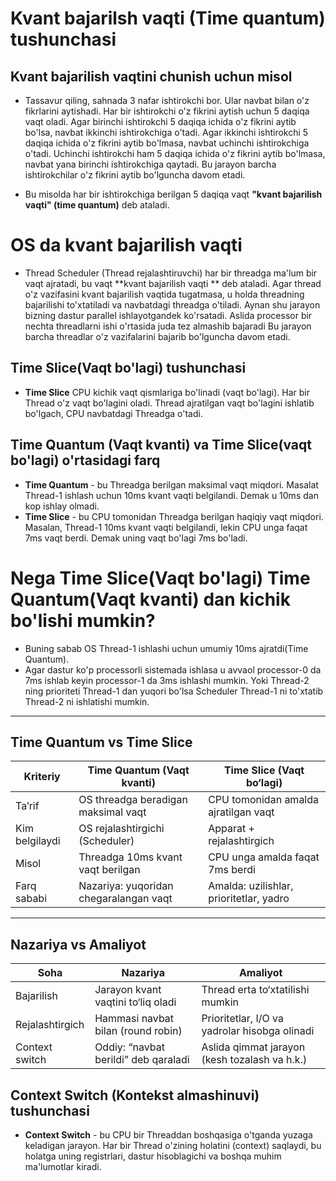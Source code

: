 # Kvant bajarilsh vaqti (Time quantum) tushunchasi

## Kvant bajarilish vaqtini chunish uchun misol

- Tassavur qiling, sahnada 3 nafar ishtirokchi bor. Ular navbat bilan o'z fikrlarini aytishadi.
  Har bir ishtirokchi o'z fikrini aytish uchun 5 daqiqa vaqt oladi.
  Agar birinchi ishtirokchi 5 daqiqa ichida o'z fikrini aytib bo'lsa, navbat ikkinchi ishtirokchiga o'tadi.
  Agar ikkinchi ishtirokchi 5 daqiqa ichida o'z fikrini aytib bo'lmasa, navbat uchinchi ishtirokchiga o'tadi.
  Uchinchi ishtirokchi ham 5 daqiqa ichida o'z fikrini aytib bo'lmasa, navbat yana birinchi ishtirokchiga qaytadi.
  Bu jarayon barcha ishtirokchilar o'z fikrini aytib bo'lguncha davom etadi.

- Bu misolda har bir ishtirokchiga berilgan 5 daqiqa vaqt **"kvant bajarilish vaqti" (time quantum)** deb ataladi.

# OS da kvant bajarilish vaqti

- Thread Scheduler (Thread rejalashtiruvchi) har bir threadga ma'lum bir vaqt ajratadi, bu vaqt **kvant bajarilish vaqti
  ** deb ataladi.
  Agar thread o'z vazifasini kvant bajarilish vaqtida tugatmasa, u holda threadning bajarilishi to'xtatiladi va
  navbatdagi threadga o'tiladi.
  Aynan shu jarayon bizning dastur parallel ishlayotgandek ko'rsatadi. Aslida processor bir nechta threadlarni ishi
  o'rtasida juda tez almashib bajaradi
  Bu jarayon barcha threadlar o'z vazifalarini bajarib bo'lguncha davom etadi.

## Time Slice(Vaqt bo'lagi) tushunchasi

- **Time Slice** CPU kichik vaqt qismlariga bo'linadi (vaqt bo'lagi). Har bir Thread o'z vaqt bo'lagini oladi.
  Thread ajratilgan vaqt bo'lagini ishlatib bo'lgach, CPU navbatdagi Threadga o'tadi.

## Time Quantum (Vaqt kvanti) va Time Slice(vaqt bo'lagi) o'rtasidagi farq

- **Time Quantum** - bu Threadga berilgan maksimal vaqt miqdori. Masalat Thread-1 ishlash uchun 10ms kvant vaqti
  belgilandi. Demak u 10ms dan kop ishlay olmadi.
- **Time Slice** - bu CPU tomonidan Threadga berilgan haqiqiy vaqt miqdori. Masalan, Thread-1 10ms kvant vaqti
  belgilandi, lekin CPU unga faqat 7ms vaqt berdi. Demak uning vaqt bo'lagi 7ms bo'ladi.

# Nega Time Slice(Vaqt bo'lagi) Time Quantum(Vaqt kvanti) dan kichik bo'lishi mumkin?

- Buning sabab OS Thread-1 ishlashi uchun umumiy 10ms ajratdi(Time Quantum).
- Agar dastur ko'p processorli sistemada ishlasa u avvaol processor-0 da 7ms ishlab keyin processor-1 da 3ms ishlashi
  mumkin. Yoki Thread-2 ning prioriteti Thread-1 dan yuqori bo'lsa Scheduler Thread-1 ni to'xtatib Thread-2 ni
  ishlatishi mumkin.

---

## Time Quantum vs Time Slice

| **Kriteriy**   | **Time Quantum** (Vaqt kvanti)         | **Time Slice** (Vaqt bo‘lagi)           |
|----------------|----------------------------------------|-----------------------------------------|
| Ta’rif         | OS threadga beradigan maksimal vaqt    | CPU tomonidan amalda ajratilgan vaqt    |
| Kim belgilaydi | OS rejalashtirgichi (Scheduler)        | Apparat + rejalashtirgich               |
| Misol          | Threadga 10ms kvant vaqt berilgan      | CPU unga amalda faqat 7ms berdi         |
| Farq sababi    | Nazariya: yuqoridan chegaralangan vaqt | Amalda: uzilishlar, prioritetlar, yadro |

---

## Nazariya vs Amaliyot

| **Soha**        | **Nazariya**                         | **Amaliyot**                                  |
|-----------------|--------------------------------------|-----------------------------------------------|
| Bajarilish      | Jarayon kvant vaqtini to‘liq oladi   | Thread erta to‘xtatilishi mumkin              |
| Rejalashtirgich | Hammasi navbat bilan (round robin)   | Prioritetlar, I/O va yadrolar hisobga olinadi |
| Context switch  | Oddiy: “navbat berildi” deb qaraladi | Aslida qimmat jarayon (kesh tozalash va h.k.) |

## Context Switch (Kontekst almashinuvi) tushunchasi

- **Context Switch** - bu CPU bir Threaddan boshqasiga o'tganda yuzaga keladigan jarayon.
  Har bir Thread o'zining holatini (context) saqlaydi, bu holatga uning registrlari, dastur hisoblagichi va boshqa
  muhim ma'lumotlar kiradi.